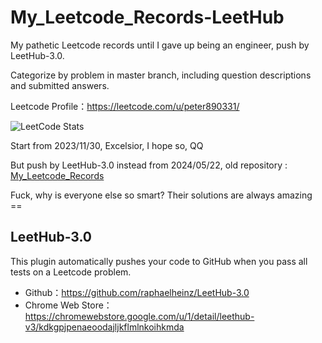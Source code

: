 # My_Leetcode_Records-LeetHub
My pathetic Leetcode records until I gave up being an engineer, push by LeetHub-3.0.

Categorize by problem in master branch, including question descriptions and submitted answers.

Leetcode Profile：https://leetcode.com/u/peter890331/

![LeetCode Stats](https://leetcard.jacoblin.cool/peter890331?theme=wtf&font=Bai%20Jamjuree&ext=activity)

Start from 2023/11/30, Excelsior, I hope so, QQ

But push by LeetHub-3.0 instead from 2024/05/22, old repository : [My_Leetcode_Records][1]

Fuck, why is everyone else so smart? Their solutions are always amazing ==

[1]: https://github.com/peter890331/My_Leetcode_Records

## LeetHub-3.0
This plugin automatically pushes your code to GitHub when you pass all tests on a Leetcode problem.    
  - Github：https://github.com/raphaelheinz/LeetHub-3.0    
  - Chrome Web Store：https://chromewebstore.google.com/u/1/detail/leethub-v3/kdkgpjpenaeoodajljkflmlnkoihkmda
